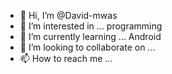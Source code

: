 - 👋 Hi, I’m @David-mwas
- 👀 I’m interested in ... programming
- 🌱 I’m currently learning ... Android
- 💞️ I’m looking to collaborate on ...
- 📫 How to reach me ...

<!---
David-mwas/David-mwas is a ✨ special ✨ repository because its `README.md` (this file) appears on your GitHub profile.
You can click the Preview link to take a look at your changes.
--->

